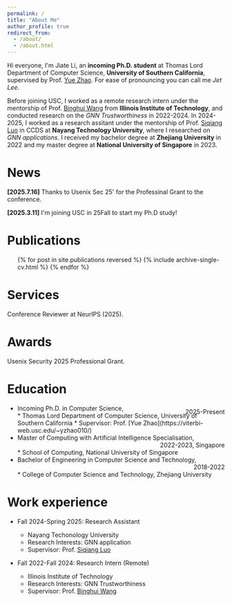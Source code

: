 ```yaml
---
permalink: /
title: "About Me"
author_profile: true
redirect_from: 
  - /about/
  - /about.html
---
```


Hi everyone, I'm Jiate Li, an **incoming Ph.D. student** at Thomas Lord Department of Computer Science, **University of Southern California**, supervised by Prof. [Yue Zhao](https://viterbi-web.usc.edu/~yzhao010/). For ease of pronouncing you can call me *Jet Lee*.

Before joining USC, I worked as a remote research intern under the mentorship of Prof. [Binghui Wang](https://wangbinghui.net/) from **Illinois Institute of Technology**, and conducted research on the *GNN Trustworthiness* in 2022-2024. In 2024-2025, I worked as a research assitant under the mentorship of Prof. [Siqiang Luo](https://siqiangluo.com/) in CCDS at **Nayang Technology University**, where I researched on *GNN applications*. I received my bachelor degree at **Zhejiang University** in 2022 and my master degree at **National University of Singapore** in 2023.

News
====
**[2025.7.16]** Thanks to Usenix Sec 25' for the Professinal Grant to the conference.

**[2025.3.11]** I'm joining USC in 25Fall to start my Ph.D study!


Publications
====
  <ul>{% for post in site.publications reversed %}
    {% include archive-single-cv.html %}
  {% endfor %}</ul>
 
Services
====
Conference Reviewer at NeurIPS (2025).

Awards
====
Usenix Security 2025 Professional Grant.


Education
====
* Incoming Ph.D. in Computer Science,
    <div style="text-align: right;line-height: 0.0"> 2025-Present </div>
    * Thomas Lord Department of Computer Science, University of Southern California
    * Supervisor: Prof. [Yue Zhao](https://viterbi-web.usc.edu/~yzhao010/)
* Master of Computing with Artificial Intelligence Specialisation,
  <div style="text-align: right;">2022-2023, Singapore </div>
    * School of Computing, National University of Singapore
* Bachelor of Engineering in Computer Science and Technology,
  <div style="text-align: right;">2018-2022</div>
    * College of Computer Science and Technology, Zhejiang University

Work experience
====

* Fall 2024-Spring 2025: Research Assistant
  * Nayang Techonology University
  * Research Interests: GNN application
  * Supervisor: Prof. [Siqiang Luo](https://siqiangluo.com/)

* Fall 2022-Fall 2024: Research Intern (Remote)
  * Illinois Institute of Technology
  * Research Interests: GNN Trustworthiness
  * Supervisor: Prof. [Binghui Wang](https://wangbinghui.net/)
